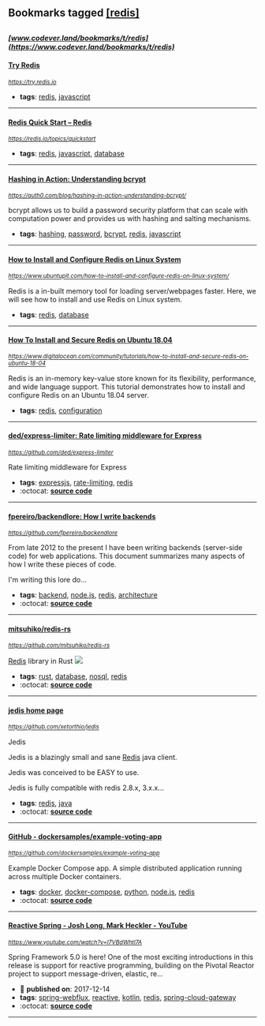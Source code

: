 ## Bookmarks tagged [[redis]](https://www.codever.land/search?q=[redis])

_<sup><sup>[www.codever.land/bookmarks/t/redis](https://www.codever.land/bookmarks/t/redis)</sup></sup>_
---
#### [Try Redis](https://try.redis.io)
_<sup>https://try.redis.io</sup>_

* **tags**: [redis](../tagged/redis.md), [javascript](../tagged/javascript.md)
---
#### [Redis Quick Start – Redis](https://redis.io/topics/quickstart)
_<sup>https://redis.io/topics/quickstart</sup>_

* **tags**: [redis](../tagged/redis.md), [javascript](../tagged/javascript.md), [database](../tagged/database.md)
---
#### [Hashing in Action: Understanding bcrypt](https://auth0.com/blog/hashing-in-action-understanding-bcrypt/)
_<sup>https://auth0.com/blog/hashing-in-action-understanding-bcrypt/</sup>_

bcrypt allows us to build a password security platform that can scale with computation power and provides us with hashing and salting mechanisms.
* **tags**: [hashing](../tagged/hashing.md), [password](../tagged/password.md), [bcrypt](../tagged/bcrypt.md), [redis](../tagged/redis.md), [javascript](../tagged/javascript.md)
---
#### [How to Install and Configure Redis on Linux System](https://www.ubuntupit.com/how-to-install-and-configure-redis-on-linux-system/)
_<sup>https://www.ubuntupit.com/how-to-install-and-configure-redis-on-linux-system/</sup>_

Redis is a in-built memory tool for loading server/webpages faster. Here, we will see how to install and use Redis on Linux system.
* **tags**: [redis](../tagged/redis.md), [database](../tagged/database.md)
---
#### [How To Install and Secure Redis on Ubuntu 18.04](https://www.digitalocean.com/community/tutorials/how-to-install-and-secure-redis-on-ubuntu-18-04)
_<sup>https://www.digitalocean.com/community/tutorials/how-to-install-and-secure-redis-on-ubuntu-18-04</sup>_

Redis is an in-memory key-value store known for its flexibility, performance, and wide language support. This tutorial demonstrates how to install and configure Redis on an Ubuntu 18.04 server.
* **tags**: [redis](../tagged/redis.md), [configuration](../tagged/configuration.md)
---
#### [ded/express-limiter: Rate limiting middleware for Express](https://github.com/ded/express-limiter)
_<sup>https://github.com/ded/express-limiter</sup>_

Rate limiting middleware for Express
* **tags**: [expressjs](../tagged/expressjs.md), [rate-limiting](../tagged/rate-limiting.md), [redis](../tagged/redis.md)
* :octocat: **[source code](https://github.com/ded/express-limiter)**
---
#### [fpereiro/backendlore: How I write backends](https://github.com/fpereiro/backendlore)
_<sup>https://github.com/fpereiro/backendlore</sup>_

From late 2012 to the present I have been writing backends (server-side code) for web applications. This document summarizes many aspects of how I write these pieces of code.

I'm writing this lore do...
* **tags**: [backend](../tagged/backend.md), [node.js](../tagged/node.js.md), [redis](../tagged/redis.md), [architecture](../tagged/architecture.md)
* :octocat: **[source code](https://github.com/fpereiro/backendlore)**
---
#### [mitsuhiko/redis-rs](https://github.com/mitsuhiko/redis-rs)
_<sup>https://github.com/mitsuhiko/redis-rs</sup>_

[Redis](https://redis.io/) library in Rust [<img src="https://api.travis-ci.org/mitsuhiko/redis-rs.svg?branch=master">](https://travis-ci.org/mitsuhiko/redis-rs)
* **tags**: [rust](../tagged/rust.md), [database](../tagged/database.md), [nosql](../tagged/nosql.md), [redis](../tagged/redis.md)
* :octocat: **[source code](https://github.com/mitsuhiko/redis-rs)**
---
#### [jedis home page](https://github.com/xetorthio/jedis)
_<sup>https://github.com/xetorthio/jedis</sup>_

 Jedis

Jedis is a blazingly small and sane [Redis](http://github.com/antirez/redis "Redis") java client.

Jedis was conceived to be EASY to use.

Jedis is fully compatible with redis 2.8.x, 3.x.x...
* **tags**: [redis](../tagged/redis.md), [java](../tagged/java.md)
* :octocat: **[source code](https://github.com/xetorthio/jedis)**
---
#### [GitHub - dockersamples/example-voting-app](https://github.com/dockersamples/example-voting-app)
_<sup>https://github.com/dockersamples/example-voting-app</sup>_

Example Docker Compose app. A simple distributed application running across multiple Docker containers.
* **tags**: [docker](../tagged/docker.md), [docker-compose](../tagged/docker-compose.md), [python](../tagged/python.md), [node.js](../tagged/node.js.md), [redis](../tagged/redis.md)
* :octocat: **[source code](https://github.com/dockersamples/example-voting-app)**
---
#### [Reactive Spring - Josh Long, Mark Heckler - YouTube](https://www.youtube.com/watch?v=l7VBdWhtl7A)
_<sup>https://www.youtube.com/watch?v=l7VBdWhtl7A</sup>_

Spring Framework 5.0 is here! One of the most exciting introductions in this release is support for reactive programming, building on the Pivotal Reactor project to support message-driven, elastic, re...
* :calendar: **published on**: 2017-12-14
* **tags**: [spring-webflux](../tagged/spring-webflux.md), [reactive](../tagged/reactive.md), [kotlin](../tagged/kotlin.md), [redis](../tagged/redis.md), [spring-cloud-gateway](../tagged/spring-cloud-gateway.md)
* :octocat: **[source code](https://github.com/joshlong/flux-flix-service)**
---
